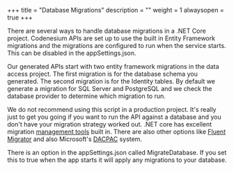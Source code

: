 ﻿+++
title = "Database Migrations"
description = ""
weight = 1
alwaysopen = true
+++

There are several ways to handle database migrations in a .NET Core project. Codenesium APIs are set up to use the built in Entity Framework migrations and the migrations are configured to run when the service starts. This can be disabled in the appSettings.json.

Our generated APIs start with two entity framework migrations in the data access project. The first migration is for the database schema you generated.
The second migration is for the Identity tables. By default we generate a migration for SQL Server and PostgreSQL and we check the database provider to determine which migration to run. 

We do not recommend using this script in a production project. It's really just to get you going if you want to run the API against a database and you don't have your migration strategy worked out. .NET core has excellent migration [management tools](https://docs.microsoft.com/en-us/aspnet/core/data/ef-mvc/migrations?view=aspnetcore-2.1) built in. There are also other options
like [Fluent Migrator](https://github.com/fluentmigrator/fluentmigrator) and also Microsoft's [DACPAC](https://msdn.microsoft.com/en-us/library/jj860455%28v=vs.103%29.aspx?f=255&MSPPError=-2147217396) system.  

There is an option in the appSettings.json called MigrateDatabase. If you set this to true when the app starts it will apply any migrations to your database. 